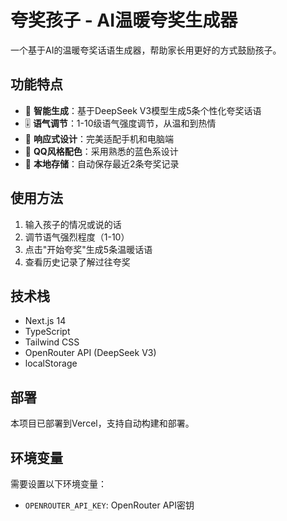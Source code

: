# 夸奖孩子 - AI温暖夸奖生成器

一个基于AI的温暖夸奖话语生成器，帮助家长用更好的方式鼓励孩子。

## 功能特点

- 🎯 **智能生成**：基于DeepSeek V3模型生成5条个性化夸奖话语
- 🎚️ **语气调节**：1-10级语气强度调节，从温和到热情
- 📱 **响应式设计**：完美适配手机和电脑端
- 🎨 **QQ风格配色**：采用熟悉的蓝色系设计
- 💾 **本地存储**：自动保存最近2条夸奖记录

## 使用方法

1. 输入孩子的情况或说的话
2. 调节语气强烈程度（1-10）
3. 点击"开始夸奖"生成5条温暖话语
4. 查看历史记录了解过往夸奖

## 技术栈

- Next.js 14
- TypeScript
- Tailwind CSS
- OpenRouter API (DeepSeek V3)
- localStorage

## 部署

本项目已部署到Vercel，支持自动构建和部署。

## 环境变量

需要设置以下环境变量：
- `OPENROUTER_API_KEY`: OpenRouter API密钥
